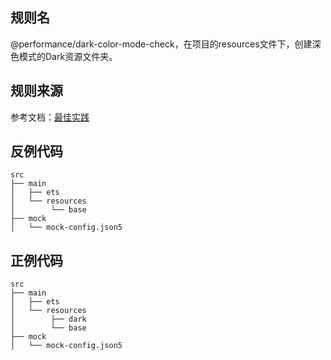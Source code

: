 ## 规则名

@performance/dark-color-mode-check，在项目的resources文件下，创建深色模式的Dark资源文件夹。

## 规则来源

参考文档：[最佳实践](https://developer.huawei.com/consumer/cn/doc/best-practices/bpta-low-power-design-in-dark-mode#section221914535123)

## 反例代码

```
src
├── main  
│   ├── ets    
│   └── resources
│        └── base          
├── mock
│   └── mock-config.json5  
```

## 正例代码

```
src
├── main  
│   ├── ets    
│   └── resources
│        ├── dark    
│        └── base          
├── mock
│   └── mock-config.json5
```